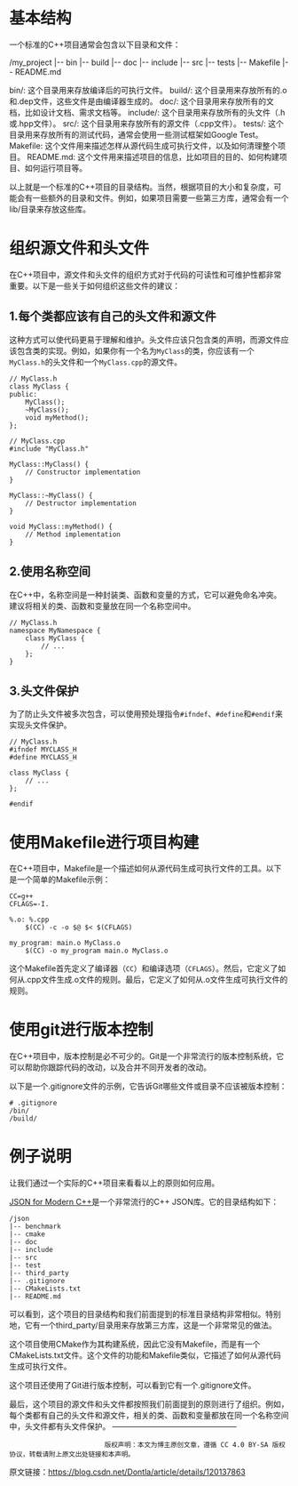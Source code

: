 # 基本结构
一个标准的C++项目通常会包含以下目录和文件：

/my_project
|-- bin
|-- build
|-- doc
|-- include
|-- src
|-- tests
|-- Makefile
|-- README.md


bin/: 这个目录用来存放编译后的可执行文件。
build/: 这个目录用来存放所有的.o和.dep文件，这些文件是由编译器生成的。
doc/: 这个目录用来存放所有的文档，比如设计文档、需求文档等。
include/: 这个目录用来存放所有的头文件（.h或.hpp文件）。
src/: 这个目录用来存放所有的源文件（.cpp文件）。
tests/: 这个目录用来存放所有的测试代码，通常会使用一些测试框架如Google Test。
Makefile: 这个文件用来描述怎样从源代码生成可执行文件，以及如何清理整个项目。
README.md: 这个文件用来描述项目的信息，比如项目的目的、如何构建项目、如何运行项目等。

以上就是一个标准的C++项目的目录结构。当然，根据项目的大小和复杂度，可能会有一些额外的目录和文件。例如，如果项目需要一些第三方库，通常会有一个lib/目录来存放这些库。

# 组织源文件和头文件
在C++项目中，源文件和头文件的组织方式对于代码的可读性和可维护性都非常重要。以下是一些关于如何组织这些文件的建议：
## 1.**每个类都应该有自己的头文件和源文件**
这种方式可以使代码更易于理解和维护。头文件应该只包含类的声明，而源文件应该包含类的实现。例如，如果你有一个名为`MyClass`的类，你应该有一个`MyClass.h`的头文件和一个`MyClass.cpp`的源文件。
```
// MyClass.h
class MyClass {
public:
    MyClass();
    ~MyClass();
    void myMethod();
};

// MyClass.cpp
#include "MyClass.h"

MyClass::MyClass() {
    // Constructor implementation
}

MyClass::~MyClass() {
    // Destructor implementation
}

void MyClass::myMethod() {
    // Method implementation
}

```
## 2.使用名称空间
在C++中，名称空间是一种封装类、函数和变量的方式，它可以避免命名冲突。建议将相关的类、函数和变量放在同一个名称空间中。
```
// MyClass.h
namespace MyNamespace {
    class MyClass {
        // ...
    };
}

```

## 3.头文件保护
为了防止头文件被多次包含，可以使用预处理指令`#ifndef`、`#define`和`#endif`来实现头文件保护。
```
// MyClass.h
#ifndef MYCLASS_H
#define MYCLASS_H

class MyClass {
    // ...
};

#endif

```

# 使用Makefile进行项目构建
在C++项目中，Makefile是一个描述如何从源代码生成可执行文件的工具。以下是一个简单的Makefile示例：
```
CC=g++
CFLAGS=-I.

%.o: %.cpp
	$(CC) -c -o $@ $< $(CFLAGS)

my_program: main.o MyClass.o
	$(CC) -o my_program main.o MyClass.o

```
这个Makefile首先定义了编译器（`CC`）和编译选项（`CFLAGS`）。然后，它定义了如何从.cpp文件生成.o文件的规则。最后，它定义了如何从.o文件生成可执行文件的规则。

# 使用git进行版本控制
在C++项目中，版本控制是必不可少的。Git是一个非常流行的版本控制系统，它可以帮助你跟踪代码的改动，以及合并不同开发者的改动。

以下是一个.gitignore文件的示例，它告诉Git哪些文件或目录不应该被版本控制：
```
# .gitignore
/bin/
/build/

```

# 例子说明
让我们通过一个实际的C++项目来看看以上的原则如何应用。

[JSON for Modern C++](https://github.com/nlohmann/json)是一个非常流行的C++ JSON库。它的目录结构如下：
```
/json
|-- benchmark
|-- cmake
|-- doc
|-- include
|-- src
|-- test
|-- third_party
|-- .gitignore
|-- CMakeLists.txt
|-- README.md

```
可以看到，这个项目的目录结构和我们前面提到的标准目录结构非常相似。特别地，它有一个third_party/目录用来存放第三方库，这是一个非常常见的做法。

这个项目使用CMake作为其构建系统，因此它没有Makefile，而是有一个CMakeLists.txt文件。这个文件的功能和Makefile类似，它描述了如何从源代码生成可执行文件。

这个项目还使用了Git进行版本控制，可以看到它有一个.gitignore文件。

最后，这个项目的源文件和头文件都按照我们前面提到的原则进行了组织。例如，每个类都有自己的头文件和源文件，相关的类、函数和变量都放在同一个名称空间中，头文件都有头文件保护。
————————————————

                            版权声明：本文为博主原创文章，遵循 CC 4.0 BY-SA 版权协议，转载请附上原文出处链接和本声明。
                        
原文链接：https://blog.csdn.net/Dontla/article/details/120137863